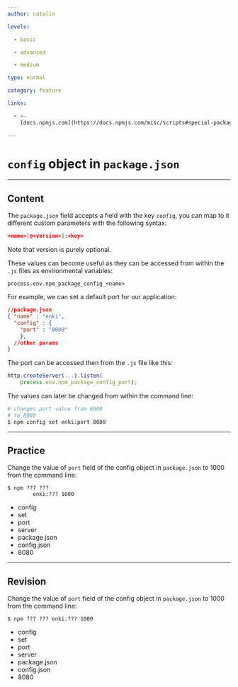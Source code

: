 ```yaml
---
author: catalin

levels:

  - basic

  - advanced

  - medium

type: normal

category: feature

links:

  - >-
    [docs.npmjs.com](https://docs.npmjs.com/misc/scripts#special-package-json-config-object){website}

---
```

# `config` object in `package.json`

---
## Content

The `package.json` field accepts a field with the key `config`, you can map to it different custom parameters with the following syntax:
```json
<name>[@<version>]:<key>
```

Note that version is purely optional.

These values can become useful as they can be accessed from within the `.js` files as environmental variables: 
```
process.env.npm_package_config_<name>
```

For example, we can set a default port for our application:
```json
//package.json
{ "name" : "enki",
  "config" : { 
    "port" : "8000"
    },
  //other params
}

```
The port can be accessed then from the `.js` file like this: 
```javascript
http.createServer(...).listen(
    process.env.npm_package_config_port);
```

The values can later be changed from within the command line:
```bash
# changes port value from 8000
# to 8080
$ npm config set enki:port 8080
```

---
## Practice

Change the value of `port` field of the config object in `package.json` to 1000 from the command line:

```
$ npm ??? ??? 
        enki:??? 1000
```

* config
* set
* port
* server
* package.json
* config.json
* 8080

---
## Revision

Change the value of `port` field of the config object in `package.json` to 1000 from the command line:

```
$ npm ??? ??? enki:??? 1000
```

* config
* set
* port
* server
* package.json
* config.json
* 8080